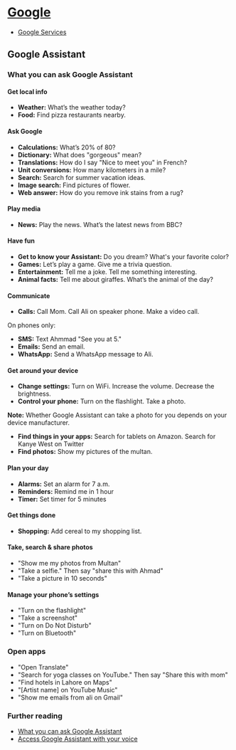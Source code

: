 # [Google](../docs/index.md)

- [Google Services](../docs/index.md)

## Google Assistant

### What you can ask Google Assistant

#### Get local info

- **Weather:** What’s the weather today?  
- **Food:** Find pizza restaurants nearby.  

#### Ask Google

- **Calculations:** What’s 20% of 80?  
- **Dictionary:** What does "gorgeous" mean?  
- **Translations:** How do I say "Nice to meet you" in French?  
- **Unit conversions:** How many kilometers in a mile?  
- **Search:** Search for summer vacation ideas.  
- **Image search:** Find pictures of flower.  
- **Web answer:** How do you remove ink stains from a rug?  

#### Play media

- **News:** Play the news. What’s the latest news from BBC?

#### Have fun

- **Get to know your Assistant:** Do you dream? What's your favorite color?  
- **Games:** Let’s play a game. Give me a trivia question.  
- **Entertainment:** Tell me a joke. Tell me something interesting.  
- **Animal facts:** Tell me about giraffes. What’s the animal of the day?

#### Communicate

- **Calls:** Call Mom. Call Ali on speaker phone. Make a video call.

On phones only:

- **SMS:** Text Ahmmad "See you at 5."  
- **Emails:** Send an email.  
- **WhatsApp:** Send a WhatsApp message to Ali.

#### Get around your device

- **Change settings:** Turn on WiFi. Increase the volume. Decrease the brightness.  
- **Control your phone:** Turn on the flashlight. Take a photo.

**Note:** Whether Google Assistant can take a photo for you depends on your device manufacturer.

- **Find things in your apps:** Search for tablets on Amazon. Search for Kanye West on Twitter
- **Find photos:** Show my pictures of the multan.

#### Plan your day

- **Alarms:** Set an alarm for 7 a.m.  
- **Reminders:** Remind me in 1 hour  
- **Timer:** Set timer for 5 minutes

#### Get things done

- **Shopping:** Add cereal to my shopping list.

#### Take, search & share photos

- "Show me my photos from Multan"
- "Take a selfie." Then say "share this with Ahmad"
- "Take a picture in 10 seconds"

#### Manage your phone’s settings

- "Turn on the flashlight"
- "Take a screenshot"
- "Turn on Do Not Disturb"
- "Turn on Bluetooth"

### Open apps

- "Open Translate"
- "Search for yoga classes on YouTube." Then say "Share this with mom"
- "Find hotels in Lahore on Maps"
- "[Artist name] on YouTube Music"
- "Show me emails from ali on Gmail"

### Further reading

- [What you can ask Google Assistant](https://support.google.com/assistant/answer/7172842?hl=en)
- [Access Google Assistant with your voice](https://support.google.com/assistant/answer/7394306?hl=en&co=GENIE.Platform%3DAndroid)

